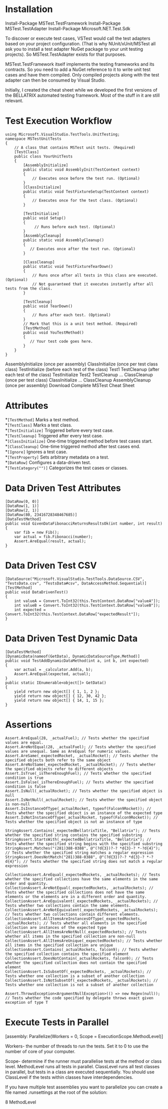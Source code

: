 
# Installation
Install-Package MSTest.TestFramework
Install-Package MSTest.TestAdapter
Install-Package Microsoft.NET.Test.Sdk

To discover or execute test cases, VSTest would call the test adapters based on your project configuration. (That is why NUnit/xUnit/MSTest all ask you to install a test adapter NuGet package to your unit testing projects). So MSTest.TestAdapter exists for that purposes.

MSTest.TestFramework itself implements the testing frameworks and its contracts. So you need to add a NuGet reference to it to write unit test cases and have them compiled. Only compiled projects along with the test adapter can then be consumed by Visual Studio.

Initially, I created the cheat sheet while we developed the first versions of the BELLATRIX automated testing framework. Мost of the stuff in it are still relevant.
# Test Execution Workflow

    using Microsoft.VisualStudio.TestTools.UnitTesting;
    namespace MSTestUnitTests
    {
        // A class that contains MSTest unit tests. (Required)
        [TestClass]
        public class YourUnitTests
        {
            [AssemblyInitialize]
            public static void AssemblyInit(TestContext context)
            {
                // Executes once before the test run. (Optional)
            }
            [ClassInitialize]
            public static void TestFixtureSetup(TestContext context)
            { 
                // Executes once for the test class. (Optional)
            }
          
            [TestInitialize]
            public void Setup()
            {
                 // Runs before each test. (Optional)
            }
            [AssemblyCleanup]
            public static void AssemblyCleanup()
            {
               // Executes once after the test run. (Optional)
            }
            
            [ClassCleanup]
            public static void TestFixtureTearDown()
            {
                // Runs once after all tests in this class are executed. (Optional)
                // Not guaranteed that it executes instantly after all tests from the class.
            }
            
            [TestCleanup]
            public void TearDown()
            { 
                // Runs after each test. (Optional)
            }
            // Mark that this is a unit test method. (Required)
            [TestMethod]
            public void YouTestMethod()
            {
               // Your test code goes here.
            }
        }
    }

AssemblyInitialize (once per assembly)
     ClassInitialize (once per test class class)
          TestInitialize (before each test of the class)
               Test1
          TestCleanup (after each test of the class)
          TestInitialize
               Test2
          TestCleanup
...
     ClassCleanup (once per test class)
     ClassInitialize
...
     ClassCleanup
AssemblyCleanup (once per assembly)
Download Complete MSTest Cheat Sheet

# Attributes

*`[TestMethod]`        Marks a test method.  
*`[TestClass]`        Marks a test class.  
*`[TestInitialize]`    Triggered before every test case.  
*`[TestCleanup]`       Triggered after every test case.  
*`[ClassInitialize]`   One-time triggered method before test cases start.  
*`[ClassCleanup]`      One-time triggered method after test cases end.  
*`[Ignore]`            Ignores a test case.  
*`[TestProperty]`      Sets arbitrary metadata on a test.  
*`[DataRow]`           Configures a data-driven test.  
*`[TestCategory("")]`  Categorizes the test cases or classes.  

# Data Driven Test Attributes
    [DataRow(0, 0)]
    [DataRow(1, 1)]
    [DataRow(2, 1)]
    [DataRow(80, 23416728348467685)]
    [DataTestMethod]
    public void GivenDataFibonacciReturnsResultsOk(int number, int result)
    {
        var fib = new Fib();
        var actual = fib.Fibonacci(number);
        Assert.AreEqual(result, actual);
    }

# Data Driven Test CSV
    [DataSource("Microsoft.VisualStudio.TestTools.DataSource.CSV", "TestsData.csv", "TestsData#csv", DataAccessMethod.Sequential)]
    [TestMethod]
    public void DataDrivenTest()
    {
        int valueA = Convert.ToInt32(this.TestContext.DataRow["valueA"]);
        int valueB = Convert.ToInt32(this.TestContext.DataRow["valueB"]);
        int expected = Convert.ToInt32(this.TestContext.DataRow["expectedResult"]);
    }

# Data Driven Test Dynamic Data
    [DataTestMethod]
    [DynamicData(nameof(GetData), DynamicDataSourceType.Method)]
    public void TestAddDynamicDataMethod(int a, int b, int expected)
    {
        var actual = _calculator.Add(a, b);
        Assert.AreEqual(expected, actual);
    }
    public static IEnumerable<object[]> GetData()
    {
        yield return new object[] { 1, 1, 2 };
        yield return new object[] { 12, 30, 42 };
        yield return new object[] { 14, 1, 15 };
    }

# Assertions
    Assert.AreEqual(28, _actualFuel); // Tests whether the specified values are equal. 
    Assert.AreNotEqual(28, _actualFuel); // Tests whether the specified values are unequal. Same as AreEqual for numeric values.
    Assert.AreSame(_expectedRocket, _actualRocket); // Tests whether the specified objects both refer to the same object
    Assert.AreNotSame(_expectedRocket, _actualRocket); // Tests whether the specified objects refer to different objects
    Assert.IsTrue(_isThereEnoughFuel); // Tests whether the specified condition is true
    Assert.IsFalse(_isThereEnoughFuel); // Tests whether the specified condition is false
    Assert.IsNull(_actualRocket); // Tests whether the specified object is null
    Assert.IsNotNull(_actualRocket); // Tests whether the specified object is non-null
    Assert.IsInstanceOfType(_actualRocket, typeof(Falcon9Rocket)); // Tests whether the specified object is an instance of the expected type
    Assert.IsNotInstanceOfType(_actualRocket, typeof(Falcon9Rocket)); // Tests whether the specified object is not an instance of type
    
    StringAssert.Contains(_expectedBellatrixTitle, "Bellatrix"); // Tests whether the specified string contains the specified substring
    StringAssert.StartsWith(_expectedBellatrixTitle, "Bellatrix"); // Tests whether the specified string begins with the specified substring
    StringAssert.Matches("(281)388-0388", @"(?d{3})?-? *d{3}-? *-?d{4}"); // Tests whether the specified string matches a regular expression
    StringAssert.DoesNotMatch("281)388-0388", @"(?d{3})?-? *d{3}-? *-?d{4}"); // Tests whether the specified string does not match a regular expression
    
    CollectionAssert.AreEqual(_expectedRockets, _actualRockets); // Tests whether the specified collections have the same elements in the same order and quantity.
    CollectionAssert.AreNotEqual(_expectedRockets, _actualRockets); // Tests whether the specified collections does not have the same elements or the elements are in a different order and quantity.
    CollectionAssert.AreEquivalent(_expectedRockets, _actualRockets); // Tests whether two collections contain the same elements.
    CollectionAssert.AreNotEquivalent(_expectedRockets, _actualRockets); // Tests whether two collections contain different elements.
    CollectionAssert.AllItemsAreInstancesOfType(_expectedRockets, _actualRockets); // Tests whether all elements in the specified collection are instances of the expected type
    CollectionAssert.AllItemsAreNotNull(_expectedRockets); // Tests whether all items in the specified collection are non-null
    CollectionAssert.AllItemsAreUnique(_expectedRockets); // Tests whether all items in the specified collection are unique
    CollectionAssert.Contains(_actualRockets, falcon9); // Tests whether the specified collection contains the specified element
    CollectionAssert.DoesNotContain(_actualRockets, falcon9); // Tests whether the specified collection does not contain the specified element
    CollectionAssert.IsSubsetOf(_expectedRockets, _actualRockets); // Tests whether one collection is a subset of another collection
    CollectionAssert.IsNotSubsetOf(_expectedRockets, _actualRockets); // Tests whether one collection is not a subset of another collection
    
    Assert.ThrowsException<ArgumentNullException>(() => new Regex(null)); // Tests whether the code specified by delegate throws exact given exception of type T
    
# Execute Tests in Parallel
[assembly: Parallelize(Workers = 0, Scope = ExecutionScope.MethodLevel)]

Workers- the number of threads to run the tests. Set it to 0 to use the number of core of your computer.

Scope- determine if the runner must parallelise tests at the method or class level. MethodLevel runs all tests in parallel. ClassLevel runs all test classes in parallel, but tests in a class are executed sequentially. You should use ClassLevel if the tests within classes have interdependencies.

If you have multiple test assemblies you want to parallelize you can create a file named .runsettings at the root of the solution:
<?xml version="1.0" encoding="utf-8"?>
<RunSettings>
  <MSTest>
    <Parallelize>
      <Workers>8</Workers>
      <Scope>MethodLevel</Scope>
    </Parallelize>
  </MSTest>
</RunSettings>
